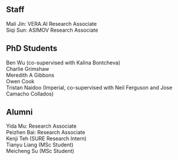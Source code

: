 ## Staff
Mali Jin: VERA.AI Research Associate <br />
Siqi Sun: ASIMOV Research Associate

## PhD Students

Ben Wu (co-supervised with Kalina Bontcheva) <br />
Charlie Grimshaw <br />
Meredith A Gibbons <br />
Owen Cook <br />
Tristan Naidoo (Imperial, co-supervised with Neil Ferguson and Jose Camacho Collados)


## Alumni

Yida Mu: Research Associate <br />
Peizhen Bai: Research Associate <br />
Kenji Teh (SURE Research Intern) <br />
Tianyu Liang (MSc Student) <br />
Meicheng Su (MSc Student)
